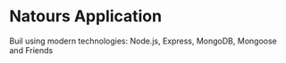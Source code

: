 # Natours Application

Buil using modern technologies: Node.js, Express, MongoDB, Mongoose and Friends
